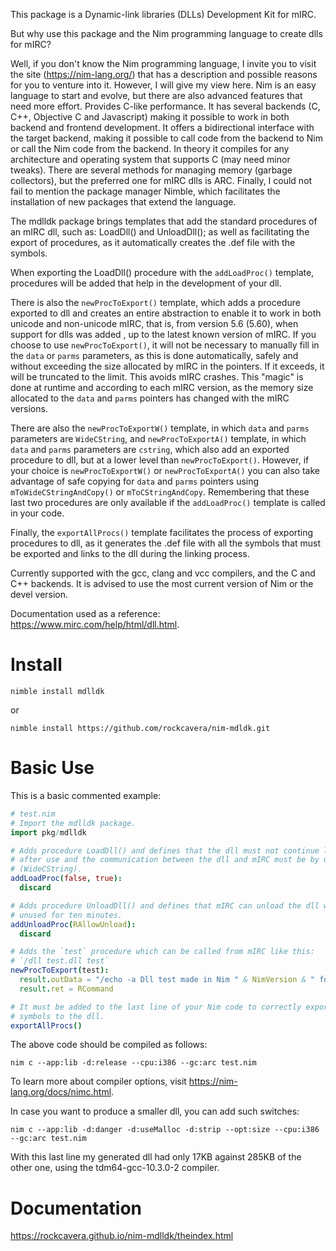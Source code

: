 This package is a Dynamic-link libraries (DLLs) Development Kit for mIRC.

But why use this package and the Nim programming language to create dlls for mIRC?

Well, if you don't know the Nim programming language, I invite you to visit the site (https://nim-lang.org/) that has a description and possible reasons for you to venture into it. However, I will give my view here. Nim is an easy language to start and evolve, but there are also advanced features that need more effort. Provides C-like performance. It has several backends (C, C++, Objective C and Javascript) making it possible to work in both backend and frontend development. It offers a bidirectional interface with the target backend, making it possible to call code from the backend to Nim or call the Nim code from the backend. In theory it compiles for any architecture and operating system that supports C (may need minor tweaks). There are several methods for managing memory (garbage collectors), but the preferred one for mIRC dlls is ARC. Finally, I could not fail to mention the package manager Nimble, which facilitates the installation of new packages that extend the language.

The mdlldk package brings templates that add the standard procedures of an mIRC dll, such as: LoadDll() and UnloadDll(); as well as facilitating the export of procedures, as it automatically creates the .def file with the symbols.

When exporting the LoadDll() procedure with the `addLoadProc()` template, procedures will be added that help in the development of your dll.

There is also the `newProcToExport()` template, which adds a procedure exported to dll and creates an entire abstraction to enable it to work in both unicode and non-unicode mIRC, that is, from version 5.6 (5.60), when support for dlls was added , up to the latest known version of mIRC. If you choose to use `newProcToExport()`, it will not be necessary to manually fill in the `data` or `parms` parameters, as this is done automatically, safely and without exceeding the size allocated by mIRC in the pointers. If it exceeds, it will be truncated to the limit. This avoids mIRC crashes. This "magic" is done at runtime and according to each mIRC version, as the memory size allocated to the `data` and `parms` pointers has changed with the mIRC versions.

There are also the `newProcToExportW()` template, in which `data` and `parms` parameters are `WideCString`, and `newProcToExportA()` template, in which `data` and `parms` parameters are `cstring`, which also add an exported procedure to dll, but at a lower level than `newProcToExport()`. However, if your choice is `newProcToExportW()` or `newProcToExportA()` you can also take advantage of safe copying for `data` and `parms` pointers using `mToWideCStringAndCopy()` or `mToCStringAndCopy`. Remembering that these last two procedures are only available if the `addLoadProc()` template is called in your code.

Finally, the `exportAllProcs()` template facilitates the process of exporting procedures to dll, as it generates the .def file with all the symbols that must be exported and links to the dll during the linking process.

Currently supported with the gcc, clang and vcc compilers, and the C and C++ backends. It is advised to use the most current version of Nim or the devel version.

Documentation used as a reference: https://www.mirc.com/help/html/dll.html.

# Install
`nimble install mdlldk`

or

`nimble install https://github.com/rockcavera/nim-mdldk.git`

# Basic Use
This is a basic commented example:
```nim
# test.nim
# Import the mdlldk package.
import pkg/mdlldk

# Adds procedure LoadDll() and defines that the dll must not continue loaded
# after use and the communication between the dll and mIRC must be by unicode
# (WideCString).
addLoadProc(false, true):
  discard

# Adds procedure UnloadDll() and defines that mIRC can unload the dll when it is
# unused for ten minutes.
addUnloadProc(RAllowUnload):
  discard

# Adds the `test` procedure which can be called from mIRC like this:
# `/dll test.dll test`
newProcToExport(test):
  result.outData = "/echo -a Dll test made in Nim " & NimVersion & " for mIRC"
  result.ret = RCommand

# It must be added to the last line of your Nim code to correctly export all
# symbols to the dll.
exportAllProcs()
```
The above code should be compiled as follows:

`nim c --app:lib -d:release --cpu:i386 --gc:arc test.nim`

To learn more about compiler options, visit https://nim-lang.org/docs/nimc.html.

In case you want to produce a smaller dll, you can add such switches:

`nim c --app:lib -d:danger -d:useMalloc -d:strip --opt:size --cpu:i386 --gc:arc test.nim`

With this last line my generated dll had only 17KB against 285KB of the other one, using the tdm64-gcc-10.3.0-2 compiler.

# Documentation
https://rockcavera.github.io/nim-mdlldk/theindex.html